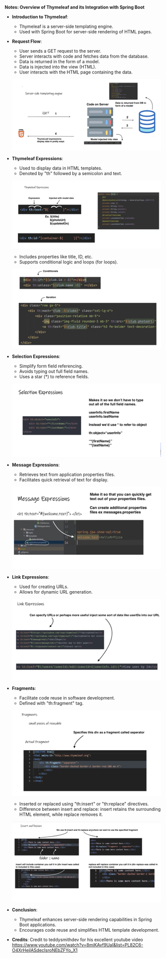 **Notes: Overview of Thymeleaf and its Integration with Spring Boot**

- **Introduction to Thymeleaf**:

  - Thymeleaf is a server-side templating engine.
  - Used with Spring Boot for server-side rendering of HTML pages.

- **Request Flow**:

  - User sends a GET request to the server.
  - Server interacts with code and fetches data from the database.
  - Data is returned in the form of a model.
  - Data is injected into the view (HTML).
  - User interacts with the HTML page containing the data.

  ![alt text](image-1.png)

- **Thymeleaf Expressions**:

  - Used to display data in HTML templates.
  - Denoted by "th" followed by a semicolon and text.

  ![alt text](image-2.png)

  - Includes properties like title, ID, etc.
  - Supports conditional logic and loops (for loops).

  ![alt text](image-4.png)

- **Selection Expressions**:

  - Simplify form field referencing.
  - Avoids typing out full field names.
  - Uses a star (\*) to reference fields.

  ![alt text](image-6.png)

- **Message Expressions**:

  - Retrieves text from application properties files.
  - Facilitates quick retrieval of text for display.

  ![alt text](image-7.png)

- **Link Expressions**:

  - Used for creating URLs.
  - Allows for dynamic URL generation.

  ![alt text](image-8.png)

- **Fragments**:

  - Facilitate code reuse in software development.
  - Defined with "th:fragment" tag.

  ![alt text](image-9.png)

  - Inserted or replaced using "th:insert" or "th:replace" directives.
  - Difference between insert and replace: insert retains the surrounding HTML element, while replace removes it.

  ![alt text](image-10.png)

- **Conclusion**:

  - Thymeleaf enhances server-side rendering capabilities in Spring Boot applications.
  - Encourages code reuse and simplifies HTML template development.

- **Credits**:
  Credit to teddysmithdev for his excellent youtube video
  https://www.youtube.com/watch?v=8miKAvf9UaI&list=PL82C6-O4XrHejlASdecIsroNEbZFYo_X1
